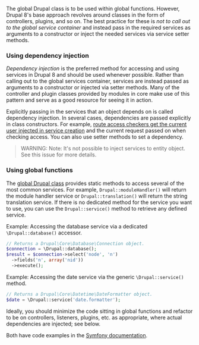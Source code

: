 The global Drupal class is to be used within global functions. However, Drupal 8's base approach revolves around classes in the form of controllers, plugins, and so on. The best practice for these is _not to call out to the global service container_ and instead pass in the required services as arguments to a constructor or inject the needed services via service setter methods.

### Using dependency injection

_Dependency injection_ is the preferred method for accessing and using services in Drupal 8 and should be used whenever possible. Rather than calling out to the global services container, services are instead passed as arguments to a constructor or injected via setter methods. Many of the controller and plugin classes provided by modules in core make use of this pattern and serve as a good resource for seeing it in action.

Explicitly passing in the services that an object depends on is called dependency injection. In several cases, dependencies are passed explicitly in class constructors. For example, [route access checkers get the current user injected in service creation](/node/2122195) and the current request passed on when checking access. You can also use setter methods to set a dependency.

<!-- note-warning -->
> WARNING: Note: It's not possible to inject services to entity object. See this issue for more details.

### Using global functions

The [global Drupal class](https://api.drupal.org/api/drupal/core%21lib%21Drupal.php/class/Drupal/8) provides static methods to access several of the most common services. For example, `Drupal::moduleHandler()` will return the module handler service or `Drupal::translation()` will return the string translation service. If there is no dedicated method for the service you want to use, you can use the `Drupal::service()` method to retrieve any defined service.

Example: Accessing the database service via a dedicated `\Drupal::database()` accessor.

```php
// Returns a Drupal\Core\Database\Connection object.
$connection = \Drupal::database();
$result = $connection->select('node', 'n')
  ->fields('n', array('nid'))
  ->execute();

```

Example: Accessing the date service via the generic `\Drupal::service()` method.

```php
// Returns a Drupal\Core\Datetime\DateFormatter object.
$date = \Drupal::service('date.formatter');

```

Ideally, you should minimize the code sitting in global functions and refactor to be on controllers, listeners, plugins, etc. as appropriate, where actual dependencies are injected; see below.

Both have code examples in the [Symfony documentation](https://symfony.com/doc/current/service%5Fcontainer.html).